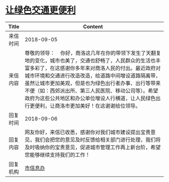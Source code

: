 # <a href="http://www.shangluo.gov.cn/zmhd/ldxxxx.jsp?urltype=leadermail.LeaderMailContentUrl&wbtreeid=1112&leadermailid=4901">让绿色交通更便利</a>
| Title |                                                                                                         Content                                                                                                         |
|:-----:|-------------------------------------------------------------------------------------------------------------------------------------------------------------------------------------------------------------------------|
| 来信时间  | 2018-09-05                                                                                                                                                                                                              |
| 来信内容  | 尊敬的领导：    你好，商洛这几年在你的带领下发生了天翻复地的变化，城市也美了，交通也舒畅了，人民群众的生活也丰富多彩了，在这感谢你多年来对商洛人民的付出。最近政府对城市环境和交通进行改造改造，给道路中间增设道路隔离带，虽然让城市更加美观，但是也为绿色出行者办事、出行等带来不便（如：西郊派出所、第三人民医院、移动公司等）。希望政府为这些公共地区和办公单位增设人行横道，让人民绿色出行更便利，让商洛市更加美好！在这谢谢给位领导。 |
| 回复时间  | 2018-09-06                                                                                                                                                                                                              |
| 回复内容  | 网友你好，来信已收悉，感谢你对我们城市建设提出宝贵意见，我们会把您的意见及时反馈给相关部门进行处理，我们将及时吸纳你的宝贵意见，促进城市管理工作再上新台阶，希望您能够继续支持我们的工作！                                                                                                                           |
| 回复机构  | <a href="../../categories/agencies/市信息办.md">市信息办</a>                                                                                                                                                                      |